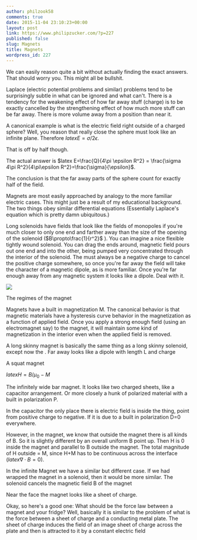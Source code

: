 ```yaml
---
author: philzook58
comments: true
date: 2015-11-04 23:10:23+00:00
layout: post
link: https://www.philipzucker.com/?p=227
published: false
slug: Magnets
title: Magnets
wordpress_id: 227
---
```


We can easily reason quite a bit without actually finding the exact answers. That should worry you. This might all be bullshit.

Laplace (electric potential problems and similar) problems tend to be surprisingly subtle in what can be ignored and what can't. There is a tendency for the weakening effect of how far away stuff (charge) is to be exactly cancelled by the strengthening effect of how much more stuff can be far away. There is more volume away from a position than near it.

A canonical example is what is the electric field right outside of a charged sphere? Well, you reason that really close the sphere must look like an infinite plane. Therefore $latex E = \sigma / 2 \epsilon$.

That is off by half though.

The actual answer is $latex E=\frac{Q}{4\pi \epsilon R^2} = \frac{\sigma 4\pi R^2}{4\pi\epsilon R^2}=\frac{\sigma}{\epsilon}$.

The conclusion is that the far away parts of the sphere count for exactly half of the field.

Magnets are most easily approached by analogy to the more familiar electric cases. This might just be a result of my educational background. The two things obey similar differential equations (Essentially Laplace's equation which is pretty damn ubiquitous.)

Long solenoids have fields that look like the fields of monopoles if you're much closer to only one end and farther away than the size of the opening of the solenoid ($B\propto\frac{1}{r^2}$ ). You can imagine a nice flexible tightly wound solenoid. You can drag the ends around, magnetic field pours out one end and into the other, being pumped very concentrated through the interior of the solenoid. The must always be a negative charge to cancel the positive charge somewhere, so once you're far away the field will take the character of a magnetic dipole, as is more familiar. Once you're far enough away from any magnetic system it looks like a dipole. Deal with it.

![](http://vignette3.wikia.nocookie.net/powerlisting/images/0/02/Bach-deal-with-it.jpg/revision/latest?cb=20130822031533)

The regimes of the magnet

Magnets have a built in magnetization M. The canonical behavior is that magnetic materials have a hysteresis curve behavior in the magnetization as a function of applied field. Once you apply a strong enough field (using an electromagnet say) to the magnet, it will maintain some kind of magnetization in the interior even when the applied field is removed.

A long skinny magnet is basically the same thing as a long skinny solenoid, except now the . Far away looks like a dipole with length L and charge

A squat magnet

$latex H = B/\mu_0 - M$

The infinitely wide bar magnet. It looks like two charged sheets, like a capacitor arrangement. Or more closely a hunk of polarized material with a built in polarization P.

In the capacitor the only place there is electric field is inside the thing, point from positive charge to negative. If it is due to a built in polarization D=0 everywhere.

However, in the magnet, we know that outside the magnet there is all kinds of B. So it is slightly different by an overall uniform B point up. Then H is 0 inside the magnet and parallel to B outside the magnet. The total magnitude of H outside = M, since H+M has to be continuous across the interface ($latex \nabla\cdot B=0$).

In the infinite Magnet we have a similar but different case. If we had wrapped the magnet in a solenoid, then it would be more similar. The solenoid cancels the magnetic field B of the magnet

Near the face the magnet looks like a sheet of charge.

Okay, so here's a good one: What should be the force law between a magnet and your fridge? Well, basically it is similar to the problem of what is the force between a sheet of charge and a conducting metal plate. The sheet of charge induces the field of an image sheet of charge across the plate and then is attracted to it by a constant electric field
